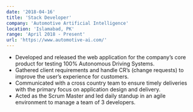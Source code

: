 ```yaml
---
date: '2018-04-16'
title: 'Stack Developer'
company: 'Automotive Artificial Intelligence'
location: 'Islamabad, PK'
range: 'April 2018 - Present'
url: 'https://www.automotive-ai.com/'
---
```


- Developed and released the web application for the company’s core product for testing 100% Autonomous Driving Systems.
- Gathered client requirements and handle CR’s (change requests) to improve the user’s experience for customers.
- Communicated with a cross country team to ensure timely deliveries with the primary focus on application design and delivery.
- Acted as the Scrum Master and led daily standup in an agile environment to manage a team of 3 developers.
